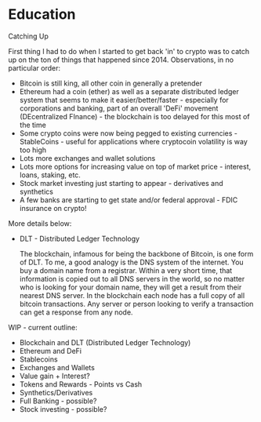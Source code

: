 # Education

Catching Up

First thing I had to do when I started to get back 'in' to crypto was to catch up on the ton of things that happened since 2014. Observations, in no particular order:

- Bitcoin is still king, all other coin in generally a pretender
- Ethereum had a coin (ether) as well as a separate distributed ledger system that seems to make it easier/better/faster - especially for corporations and banking, part of an overall 'DeFi' movement (DEcentralized FInance) - the blockchain is too delayed for this most of the time
- Some crypto coins were now being pegged to existing currencies - StableCoins - useful for applications where cryptocoin volatility is way too high
- Lots more exchanges and wallet solutions
- Lots more options for increasing value on top of market price - interest, loans, staking, etc.
- Stock market investing just starting to appear - derivatives and synthetics
- A few banks are starting to get state and/or federal approval - FDIC insurance on crypto!

More details below:

- DLT - Distributed Ledger Technology

    The blockchain, infamous for being the backbone of Bitcoin, is one form of DLT. To me, a good analogy is the DNS system of the internet. You buy a domain name from a registrar. Within a very short time, that information is copied out to all DNS servers in the world, so no matter who is looking for your domain name, they will get a result from their nearest DNS server. In the blockchain each node has a full copy of all bitcoin transactions. Any server or person looking to verify a transaction can get a response from any node. 

WIP - current outline:

- Blockchain and DLT (Distributed Ledger Technology)
- Ethereum and DeFi
- Stablecoins
- Exchanges and Wallets
- Value gain + Interest?
- Tokens and Rewards - Points vs Cash
- Synthetics/Derivatives
- Full Banking - possible?
- Stock investing - possible?
